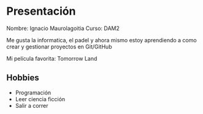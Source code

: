 # Presentación
Nombre: Ignacio Maurolagoitia
Curso: DAM2

Me gusta la informatica, el padel y ahora mismo estoy aprendiendo a como crear y gestionar proyectos en Git/GitHub

Mi película favorita: Tomorrow Land

## Hobbies

- Programación
- Leer ciencia ficción
- Salir a correr
